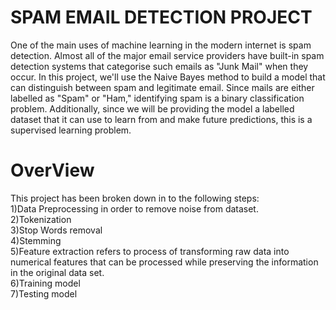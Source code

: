 # SPAM EMAIL DETECTION PROJECT
One of the main uses of machine learning in the modern internet is spam detection. Almost all of the major email service providers have built-in spam detection systems that categorise such emails as "Junk Mail" when they occur.
In this project, we'll use the Naive Bayes method to build a model that can distinguish between spam and legitimate email. Since mails are either labelled as "Spam" or "Ham," identifying spam is a binary classification problem. Additionally, since we will be providing the model a labelled dataset that it can use to learn from and make future predictions, this is a supervised learning problem.
# OverView
This project has been broken down in to the following steps:  
1)Data Preprocessing in order to remove noise from dataset.  
2)Tokenization  
3)Stop Words removal  
4)Stemming  
5)Feature extraction refers to process of transforming raw data into numerical features that can be processed while preserving the information in the original data set.  
6)Training model   
7)Testing model  
